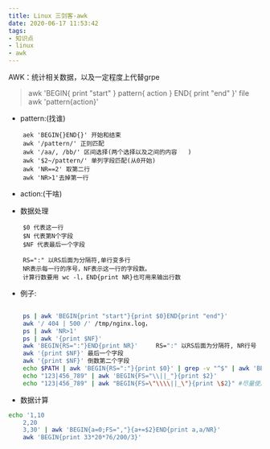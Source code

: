 ```yaml
---
title: Linux 三剑客-awk
date: 2020-06-17 11:53:42
tags:
- 知识点
- linux
- awk
---
```



AWK：统计相关数据，以及一定程度上代替grpe
    
>  awk 'BEGIN{ print "start" } pattern{ action } END{ print "end" }' file
>  awk 'pattern{action}'

- pattern:(找谁)
```text
    aek 'BEGIN{}END{}' 开始和结束
    awk '/pattern/' 正则匹配
    awk '/aa/, /bb/' 区间选择(两个选择以及之间的内容   )
    awk '$2~/pattern/' 单列字段匹配(从0开始)
    awk 'NR==2' 取第二行
	awk 'NR>1'去掉第一行

```
-  action:(干啥)


- 数据处理
```text
    $0 代表这一行
    $N 代表第N个字段
    $NF 代表最后一个字段

    RS=":" 以RS后面为分隔符,单行变多行  
    NR表示每一行的序号，NF表示这一行的字段数。
    计算行数要用 wc -l，END{print NR}也可用来输出行数

```

- 例子: 
```bash
    
 	ps | awk 'BEGIN{print "start"}{print $0}END{print "end"}'
    awk '/ 404 | 500 /' /tmp/nginx.log，
 	ps | awk 'NR>1'
 	ps | awk '{print $NF}'
    awk 'BEGIN{RS=":"}END{print NR}'     RS=":" 以RS后面为分隔符, NR行号
    awk '{print $NF}' 最后一个字段
    awk '{print $NF}' 倒数第二个字段
 	echo $PATH | awk 'BEGIN{RS=":"}{print $0}' | grep -v "^$" | awk 'BEGIN{FS="\n";ORS=":"}{print $0}END{printf "\n" }'
 	echo "123|456_789" | awk 'BEGIN{FS="\\||_"}{print $2}'
 	echo "123|456_789" | awk "BEGIN{FS=\"\\\\||_\"}{print \$2}" #尽量使用单引号

```

- 数据计算
```bash
echo '1,10
 	2,20
 	3,30' | awk 'BEGIN{a=0;FS=","}{a+=$2}END{print a,a/NR}'
 	awk 'BEGIN{print 33*20*76/200/3}'
```
